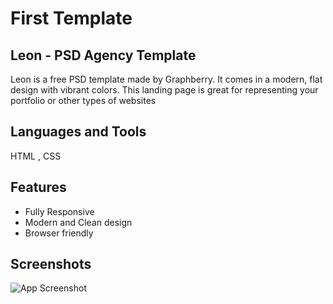 
# First Template 
## Leon - PSD Agency Template

Leon is a free PSD template made by Graphberry. It comes in a modern, flat design with vibrant colors. This landing page is great for representing your portfolio or other types of websites


## Languages and Tools
HTML <i class="fa-brands fa-html5"></i> , CSS
## Features

- Fully Responsive
- Modern and Clean design
- Browser friendly


## Screenshots

![App Screenshot](https://graphberry-imgs.imgix.net/leon-psd-agency-template-312.png?auto=compress,format&q=80&w=800)

